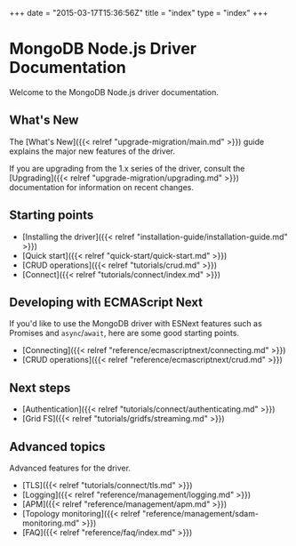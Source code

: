 +++
date = "2015-03-17T15:36:56Z"
title = "index"
type = "index"
+++

# MongoDB Node.js Driver Documentation

Welcome to the MongoDB Node.js driver documentation.


## What's New

The [What's New]({{< relref "upgrade-migration/main.md" >}}) guide explains the major new features of the driver.

If you are upgrading from the 1.x series of the driver, consult the [Upgrading]({{< relref "upgrade-migration/upgrading.md" >}}) documentation for
information on recent changes.

## Starting points

* [Installing the driver]({{< relref "installation-guide/installation-guide.md" >}})
* [Quick start]({{< relref "quick-start/quick-start.md" >}})
* [CRUD operations]({{< relref "tutorials/crud.md" >}})
* [Connect]({{< relref "tutorials/connect/index.md" >}})

## Developing with ECMAScript Next

If you'd like to use the MongoDB driver with ESNext features such as Promises and `async`/`await`, here are some good starting points.

* [Connecting]({{< relref "reference/ecmascriptnext/connecting.md" >}})
* [CRUD operations]({{< relref "reference/ecmascriptnext/crud.md" >}})

## Next steps

* [Authentication]({{< relref "tutorials/connect/authenticating.md" >}})
* [Grid FS]({{< relref "tutorials/gridfs/streaming.md" >}})

## Advanced topics

Advanced features for the driver.

* [TLS]({{< relref "tutorials/connect/tls.md" >}})
* [Logging]({{< relref "reference/management/logging.md" >}})
* [APM]({{< relref "reference/management/apm.md" >}})
* [Topology monitoring]({{< relref "reference/management/sdam-monitoring.md" >}})
* [FAQ]({{< relref "reference/faq/index.md" >}})
